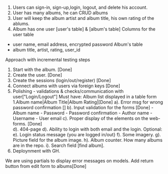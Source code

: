 1. Users can sign-in, sign-up,login, logout, and delete his account.
2. User has many albums, he can CRUD albums
3. User will keep the album artist and album title, his own rating of the ablums. 
4. Album has one user
[user's table] & [album's table]
Columns for the user table
- user name, email address, encrypted password
Album's table 
- album title, artist, rating, user_id

Approach with incremental testing steps
1. Start with the album. [Done]
2. Create the user. [Done]
3. Create the sessions (login/out/register) [Done]
4. Connect albums with users via foreign keys [Done]
5. Polishing - validations & checks/communication with user["Login/Logout"]
Must have:
Album list displayed in a table form 
1.Album name|Album Title|Album Rating|[Done]
   a). Error msg for wrong password confirmation []
   b). Input validation for the forms [Done]
       - Album name
       - Password
       - Password confirmation
       - Author name 
       - Username 
       - User email 
   c). Proper display of the elements on the web-forms. [Done]  
   d). 404-page 
   d). Ability to login with both email and the login.
Optional:
   e). Login status message {you are logged in/out}
   f). Some imagery. 
   g). Picture field for the album image.
   h). Album counter. How many albums are in the repo.
   i). Search field [find album]. 
6. Deploynment with GH.

We are using partials to display error messages on models.
Add return button from edit form to albums[Done]
